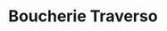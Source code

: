 ---
layout: info
type: Standard
title: Boucherie Traverso
section: supermarket
logo: placeholder
ratings:
phone:
email:
address:
description: It is one of the most famous butcheries in Port-Vila known for its quality meat and deli products. Located in the Champagne Estate area.
---